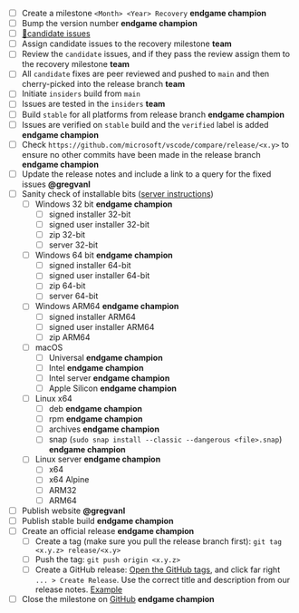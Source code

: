 - [ ] Create a milestone `<Month> <Year> Recovery` **endgame champion**
- [ ] Bump the version number **endgame champion**
- [ ] [🔖candidate issues](https://github.com/issues?utf8=✓&q=is%3Aissue+label%3Acandidate+repo%3Amicrosoft%2Fvscode+repo%3Amicrosoft%2Fvscode-internalbacklog+repo%3Amicrosoft%2Fvscode-remote-release+milestone%3A%22January+2020+Recovery%22)
- [ ] Assign candidate issues to the recovery milestone **team**
- [ ] Review the `candidate` issues, and if they pass the review assign them to the recovery milestone **team**
- [ ] All `candidate` fixes are peer reviewed and pushed to `main` and then cherry-picked into the release branch **team**
- [ ] Initiate `insiders` build from `main`
- [ ] Issues are tested in the `insiders` **team**
- [ ] Build `stable` for all platforms from release branch **endgame champion**
- [ ] Issues are verified on `stable` build and the `verified` label is added **endgame champion**
- [ ] Check `https://github.com/microsoft/vscode/compare/release/<x.y>` to ensure no other commits have been made in the release branch **endgame champion**
- [ ] Update the release notes and include a link to a query for the fixed issues **@gregvanl**
- [ ] Sanity check of installable bits ([server instructions](https://github.com/microsoft/vscode-remote-release/wiki/Sanity-Check-VS-Code-Servers))
  - [ ] Windows 32 bit **endgame champion**
    - [ ] signed installer 32-bit
    - [ ] signed user installer 32-bit
    - [ ] zip 32-bit
    - [ ] server 32-bit
  - [ ] Windows 64 bit **endgame champion**
    - [ ] signed installer 64-bit
    - [ ] signed user installer 64-bit
    - [ ] zip 64-bit
    - [ ] server 64-bit
  - [ ] Windows ARM64 **endgame champion**
    - [ ] signed installer ARM64
    - [ ] signed user installer ARM64
    - [ ] zip ARM64
  - [ ] macOS
    - [ ] Universal **endgame champion**
    - [ ] Intel **endgame champion**
    - [ ] Intel server **endgame champion**
    - [ ] Apple Silicon **endgame champion**
  - [ ] Linux x64
    - [ ] deb **endgame champion**
    - [ ] rpm **endgame champion**
    - [ ] archives **endgame champion**
    - [ ] snap (`sudo snap install --classic --dangerous <file>.snap`) **endgame champion**
  - [ ] Linux server **endgame champion**
    - [ ] x64
    - [ ] x64 Alpine
    - [ ] ARM32
    - [ ] ARM64
- [ ] Publish website **@gregvanl**
- [ ] Publish stable build **endgame champion**
- [ ] Create an official release **endgame champion**
  - [ ] Create a tag (make sure you pull the release branch first): `git tag <x.y.z> release/<x.y>`
  - [ ] Push the tag: `git push origin <x.y.z>`
  - [ ] Create a GitHub release: [Open the GitHub tags](https://github.com/microsoft/vscode/tags), and click far right `... > Create Release`. Use the correct title and description from our release notes. [Example](https://github.com/microsoft/vscode/releases/tag/1.39.1)
- [ ] Close the milestone on [GitHub](https://github.com/microsoft/vscode/milestones) **endgame champion**